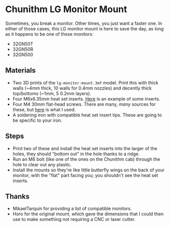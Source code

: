 # Chunithm LG Monitor Mount

Sometimes, you break a monitor. Other times, you just want a faster one. In either of those cases, this LG monitor mount is here to save the day, as long as it happens to be one of these monitors:

* 32GN50T
* 32GN50R
* 32GN500

## Materials

* Two 3D prints of the `lg-monitor-mount.3mf` model. Print this with thick walls (~4mm thick, 10 walls for 0.4mm nozzles) and decently thick top/bottoms (~1mm, 5 0.2mm layers).
* Four M6x6.35mm heat set inserts. [Here](https://www.amazon.com/dp/B08TRJYLFT) is an example of some inserts.
* Four M4 30mm flat-head screws. There are many, _many_ sources for these, but [here](https://www.amazon.com/dp/B0949K5VLZ) is what I used.
* A soldering iron with compatible heat set insert tips. These are going to be specific to your iron.

## Steps

* Print two of these and install the heat set inserts into the larger of the holes, they should "bottom out" in the hole thanks to a ridge.
* Run an M6 bolt (like one of the ones on the Chunithm cab) through the hole to clear out any plastic.
* Install the mounts so they're like little butterfly wings on the back of your monitor, with the "flat" part facing you; you shouldn't see the heat set inserts.

## Thanks

* MikaelTarquin for providing a list of compatible monitors.
* Horo for the original mount, which gave the dimensions that I could then use to make something not requiring a CNC or laser cutter.
